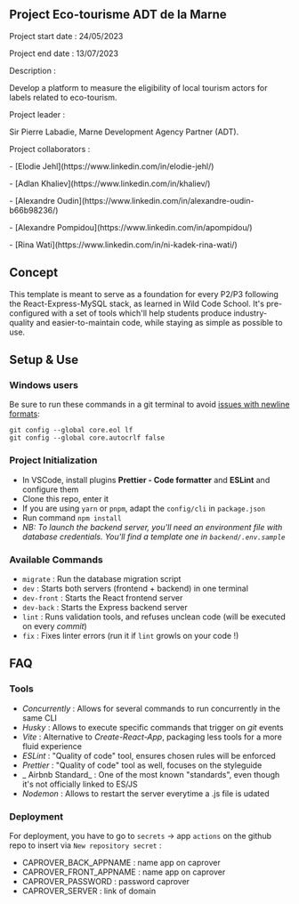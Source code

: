<h2> Project Eco-tourisme ADT de la Marne</h2>

<div>
<p>Project start date : 24/05/2023</p>
<p>Project end date : 13/07/2023</p>
</div>

<div>
<p>Description :</p>
<p>Develop a platform to measure the eligibility of local tourism actors for labels related to eco-tourism.</p>
</div>

<div>
<p>Project leader :</p>
<p>Sir Pierre Labadie, Marne Development Agency Partner (ADT).</p>
</div>

<div>
<p>Project collaborators :</p>
<p>- [Elodie Jehl](https://www.linkedin.com/in/elodie-jehl/)</p>
<p>- [Adlan Khaliev](https://www.linkedin.com/in/khaliev/)</p>
<p>- [Alexandre Oudin](https://www.linkedin.com/in/alexandre-oudin-b66b98236/)</p>
<p>- [Alexandre Pompidou](https://www.linkedin.com/in/apompidou/)</p>
<p>- [Rina Wati](https://www.linkedin.com/in/ni-kadek-rina-wati/)</p>
</div>

## Concept

This template is meant to serve as a foundation for every P2/P3 following the React-Express-MySQL stack, as learned in Wild Code School.
It's pre-configured with a set of tools which'll help students produce industry-quality and easier-to-maintain code, while staying as simple as possible to use.

## Setup & Use

### Windows users

Be sure to run these commands in a git terminal to avoid [issues with newline formats](https://en.wikipedia.org/wiki/Newline#Issues_with_different_newline_formats):

```
git config --global core.eol lf
git config --global core.autocrlf false
```

### Project Initialization

- In VSCode, install plugins **Prettier - Code formatter** and **ESLint** and configure them
- Clone this repo, enter it
- If you are using `yarn` or `pnpm`, adapt the `config/cli` in `package.json`
- Run command `npm install`
- _NB: To launch the backend server, you'll need an environment file with database credentials. You'll find a template one in `backend/.env.sample`_

### Available Commands

- `migrate` : Run the database migration script
- `dev` : Starts both servers (frontend + backend) in one terminal
- `dev-front` : Starts the React frontend server
- `dev-back` : Starts the Express backend server
- `lint` : Runs validation tools, and refuses unclean code (will be executed on every _commit_)
- `fix` : Fixes linter errors (run it if `lint` growls on your code !)

## FAQ

### Tools

- _Concurrently_ : Allows for several commands to run concurrently in the same CLI
- _Husky_ : Allows to execute specific commands that trigger on _git_ events
- _Vite_ : Alternative to _Create-React-App_, packaging less tools for a more fluid experience
- _ESLint_ : "Quality of code" tool, ensures chosen rules will be enforced
- _Prettier_ : "Quality of code" tool as well, focuses on the styleguide
- _ Airbnb Standard_ : One of the most known "standards", even though it's not officially linked to ES/JS
- _Nodemon_ : Allows to restart the server everytime a .js file is udated

### Deployment

For deployment, you have to go to `secrets` → app `actions` on the github repo to insert via `New repository secret` :

- CAPROVER_BACK_APPNAME : name app on caprover
- CAPROVER_FRONT_APPNAME : name app on caprover
- CAPROVER_PASSWORD : password caprover
- CAPROVER_SERVER : link of domain
